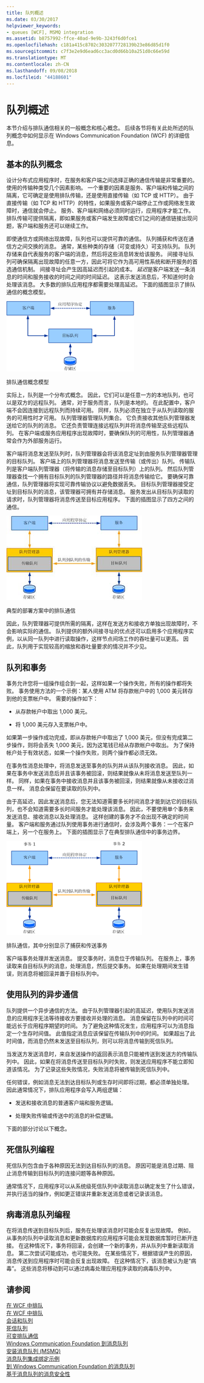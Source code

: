 ```yaml
---
title: 队列概述
ms.date: 03/30/2017
helpviewer_keywords:
- queues [WCF], MSMQ integration
ms.assetid: b8757992-ffce-40ad-9e9b-3243f6d0fce1
ms.openlocfilehash: c181a415c8702c3032077728139b23e86d85d1f0
ms.sourcegitcommit: c7f3e2e9d6ead6cc3acd0d66b10a251d0c66e59d
ms.translationtype: MT
ms.contentlocale: zh-CN
ms.lasthandoff: 09/08/2018
ms.locfileid: "44188601"
---
```

# <a name="queues-overview"></a>队列概述
本节介绍与排队通信相关的一般概念和核心概念。 后续各节将有关此处所述的队列概念中如何显示在 Windows Communication Foundation (WCF) 的详细信息。  
  
## <a name="basic-queuing-concepts"></a>基本的队列概念  
 设计分布式应用程序时，在服务和客户端之间选择正确的通信传输是非常重要的。 使用的传输种类受几个因素影响。 一个重要的因素是服务、客户端和传输之间的隔离，它可确定是使用排队传输，还是使用直接传输（如 TCP 或 HTTP）。 由于直接传输（如 TCP 和 HTTP）的特性，如果服务或客户端停止工作或网络发生故障时，通信就会停止。 服务、客户端和网络必须同时运行，应用程序才能工作。 排队传输可提供隔离，即如果服务或客户端发生故障或它们之间的通信链接出现问题，客户端和服务还可以继续工作。  
  
 即使通信方或网络出现故障，队列也可以提供可靠的通信。 队列捕获和传送在通信方之间交换的消息。 通常，某些种类的存储（可变或持久）可支持队列。 队列存储来自代表服务的客户端的消息，然后将这些消息转发给该服务。 间接寻址队列可确保隔离出现故障的任意一方，因此可将它作为高可用性系统和断开服务的首选通信机制。 间接寻址会产生因高延迟而引起的成本。 *延迟*是客户端发送一条消息的时间和服务接收的时间之间的时间延迟。 这表示发送消息后，不知道何时会处理该消息。 大多数的排队应用程序都需要处理高延迟。 下面的插图显示了排队通信的概念模型。  
  
 ![模型的排队通信](../../../../docs/framework/wcf/feature-details/media/qconceptual-figure1c.gif "QConceptual Figure1c")  
  
 排队通信概念模型  
  
 实际上，队列是一个分布式概念。 因此，它们可以是任意一方的本地队列，也可以是双方的远程队列。 通常，对于服务而言，队列是本地的。 在此配置中，客户端不会因连接到远程队列而持续可用。 同样，队列必须在独立于从队列读取的服务的可用性时才可用。 队列管理器管理队列集合。 它负责接收其他队列管理器发送给它的队列的消息。 它还负责管理连接远程队列并将消息传输至这些远程队列。 在客户端或服务应用程序出现故障时，要确保队列的可用性，队列管理器通常会作为外部服务运行。  
  
 客户端将消息发送至队列时，队列管理器会将该消息定址到由服务队列管理器管理的目标队列。 客户端上的队列管理器将消息发送至传输（或传出）队列。 传输队列是客户端队列管理器（将传输的消息存储至目标队列）上的队列。 然后队列管理器查找一个拥有目标队列的队列管理器的路径并将消息传输给它。 要确保可靠通信，队列管理器将实现可靠传输协议以避免数据丢失。 目标队列管理器接受定址到目标队列的消息，该管理器可拥有并存储消息。 服务发出从目标队列读取的请求时，队列管理器将消息传送至目标应用程序。 下面的插图显示了四方之间的通信。  
  
 ![排队应用程序关系图](../../../../docs/framework/wcf/feature-details/media/distributed-queue-figure.jpg "分布式队列图")  
  
 典型的部署方案中的排队通信  
  
 因此，队列管理器可提供所需的隔离，这样在发送方和接收方单独出现故障时，不会影响实际的通信。 队列提供的额外间接寻址的优点还可以启用多个应用程序实例，以从同一队列中进行读取操作，这样节点间场工作的吞吐量可以更高。 因此，队列用于实现较高的缩放和吞吐量要求的情况并不少见。  
  
## <a name="queues-and-transactions"></a>队列和事务  
 事务允许您将一组操作组合到一起，这样如果一个操作失败，所有的操作都将失败。 事务使用方法的一个示例：某人使用 ATM 将存款帐户中的 1,000 美元转存到他的支票帐户中。 需要的操作如下：  
  
-   从存款帐户中取出 1,000 美元。  
  
-   将 1,000 美元存入支票帐户中。  
  
 如果第一步操作成功完成，即从存款帐户中取出了 1,000 美元，但没有完成第二步操作，则将会丢失 1,000 美元，因为这笔钱已经从存款帐户中取出。 为了保持帐户处于有效状态，如果一个操作失败，则两个操作都必须无效。  
  
 在事务性消息处理中，将消息发送至事务的队列并从该队列接收消息。 因此，如果在事务中发送消息后并且该事务被回滚，则结果就像从未将消息发送至队列一样。 同样，如果在事务中接收消息并且该事务被回滚，则结果就像从未接收过消息一样。 消息会保留在要读取的队列中。  
  
 由于高延迟，因此发送消息后，您无法知道需要多长时间消息才能到达它的目标队列，也不会知道需要多长时间服务才能处理该消息。 因此，不要使用单个事务来发送消息、接收消息以及处理消息。 这样创建的事务才不会出现不确定的时间量。 客户端和服务通过队列使用事务进行通信时，会涉及两个事务：一个在客户端上，另一个在服务上。 下面的插图显示了在典型排队通信中的事务边界。  
  
 ![与事务队列](../../../../docs/framework/wcf/feature-details/media/qwithtransactions-figure3.gif "QWithTransactions 图 3")  
  
 排队通信，其中分别显示了捕获和传送事务  
  
 客户端事务处理并发送消息。 提交事务时，消息位于传输队列。 在服务上，事务读取来自目标队列的消息，处理消息，然后提交事务。 如果在处理期间发生错误，则消息将被回滚并置于目标队列中。  
  
## <a name="asynchronous-communication-using-queues"></a>使用队列的异步通信  
 队列提供一个异步通信的方法。 由于队列管理器引起的高延迟，使用队列发送消息的应用程序无法等待接收方要接收并处理的消息。 消息保留在队列中的时间可能远长于应用程序期望的时间。 为了避免这种情况发生，应用程序可以为消息指定一个生存时间值。 此值指定消息应该保留在传输队列中的时间。 如果超出了此时间值，而消息仍然未发送至目标队列，则可以将消息传输到死信队列。  
  
 当发送方发送消息时，来自发送操作的返回表示消息只能被传送到发送方的传输队列中。 因此，如果在将消息传送至目标队列时失败，则发送应用程序不能立即知道该情况。 为了记录这些失败情况，失败消息将被传输到死信队列中。  
  
 任何错误，例如消息无法到达目标队列或生存时间即将过期，都必须单独处理。 因此通常情况下，排队应用程序会写入两组逻辑：  
  
-   发送和接收消息的普通客户端和服务逻辑。  
  
-   处理失败传输或传送中的消息的补偿逻辑。  
  
 下面的部分讨论以下概念。  
  
## <a name="dead-letter-queue-programming"></a>死信队列编程  
 死信队列包含由于各种原因无法到达目标队列的消息。 原因可能是消息过期、阻止消息传输到目标队列的连接问题等各种原因。  
  
 通常情况下，应用程序可以从系统级死信队列中读取消息以确定发生了什么错误，并执行适当的操作，例如更正错误并重新发送消息或者记录该消息。  
  
## <a name="poison-message-queue-programming"></a>病毒消息队列编程  
 在将消息传送到目标队列后，服务在处理该消息时可能会反复出现故障。 例如，从事务的队列中读取消息和更新数据库的应用程序可能会发现数据库暂时已断开连接。 在这种情况下，事务将回滚，会创建一个新的事务，并从队列中重新读取消息。 第二次尝试可能成功，也可能失败。 在某些情况下，根据错误产生的原因，消息传送到应用程序时可能会反复出现故障。 在这种情况下，该消息被认为是“病毒”。 这些消息将移动到可以通过病毒处理应用程序读取的病毒队列中。  
  
## <a name="see-also"></a>请参阅  
 [在 WCF 中排队](../../../../docs/framework/wcf/feature-details/queuing-in-wcf.md)  
 [在 WCF 中排队](../../../../docs/framework/wcf/feature-details/queuing-in-wcf.md)  
 [会话和队列](../../../../docs/framework/wcf/samples/sessions-and-queues.md)  
 [死信队列](../../../../docs/framework/wcf/samples/dead-letter-queues.md)  
 [可变排队通信](../../../../docs/framework/wcf/samples/volatile-queued-communication.md)  
 [Windows Communication Foundation 到消息队列](../../../../docs/framework/wcf/samples/wcf-to-message-queuing.md)  
 [安装消息队列 (MSMQ)](../../../../docs/framework/wcf/samples/installing-message-queuing-msmq.md)  
 [消息队列集成绑定示例](https://msdn.microsoft.com/library/997d11cb-f2c5-4ba0-9209-92843d4d0e1a)  
 [到 Windows Communication Foundation 的消息队列](../../../../docs/framework/wcf/samples/message-queuing-to-wcf.md)  
 [基于消息队列的消息安全性](../../../../docs/framework/wcf/samples/message-security-over-message-queuing.md)
